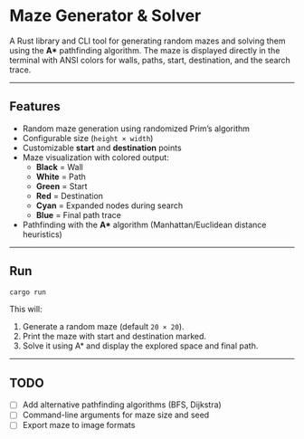 # Maze Generator & Solver

A Rust library and CLI tool for generating random mazes and solving them using the **A\*** pathfinding algorithm. The maze is displayed directly in the terminal with ANSI colors for walls, paths, start, destination, and the search trace.

---

## Features

* Random maze generation using randomized Prim’s algorithm
* Configurable size (`height × width`)
* Customizable **start** and **destination** points
* Maze visualization with colored output:
  * **Black** = Wall
  * **White** = Path
  * **Green** = Start
  * **Red** = Destination
  * **Cyan** = Expanded nodes during search
  * **Blue** = Final path trace
* Pathfinding with the **A\*** algorithm (Manhattan/Euclidean distance heuristics)

---

## Run

```bash
cargo run
```

This will:

1. Generate a random maze (default `20 × 20`).
2. Print the maze with start and destination marked.
3. Solve it using A\* and display the explored space and final path.

---

## TODO

* [ ] Add alternative pathfinding algorithms (BFS, Dijkstra)
* [ ] Command-line arguments for maze size and seed
* [ ] Export maze to image formats
